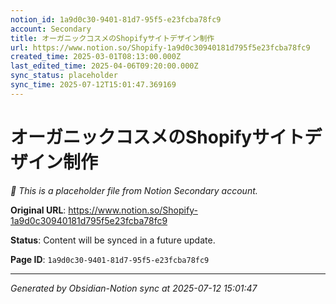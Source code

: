 ```yaml
---
notion_id: 1a9d0c30-9401-81d7-95f5-e23fcba78fc9
account: Secondary
title: オーガニックコスメのShopifyサイトデザイン制作
url: https://www.notion.so/Shopify-1a9d0c30940181d795f5e23fcba78fc9
created_time: 2025-03-01T08:13:00.000Z
last_edited_time: 2025-04-06T09:20:00.000Z
sync_status: placeholder
sync_time: 2025-07-12T15:01:47.369169
---
```


# オーガニックコスメのShopifyサイトデザイン制作

*🔄 This is a placeholder file from Notion Secondary account.*

**Original URL**: https://www.notion.so/Shopify-1a9d0c30940181d795f5e23fcba78fc9

**Status**: Content will be synced in a future update.

**Page ID**: `1a9d0c30-9401-81d7-95f5-e23fcba78fc9`

---

*Generated by Obsidian-Notion sync at 2025-07-12 15:01:47*

